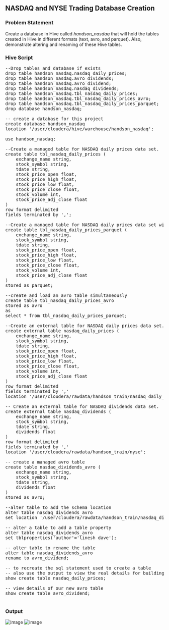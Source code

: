## NASDAQ and NYSE Trading Database Creation

### Problem Statement
Create a database in Hive called <i>handson_nasdaq</i> that will hold the tables created in Hive in different formats (text, avro, and parquet). Also, demonstrate altering and renaming of these Hive tables.

### Hive Script

<pre>
--Drop tables and database if exists
drop table handson_nasdaq.nasdaq_daily_prices;
drop table handson_nasdaq.avro_dividends;
drop table handson_nasdaq.avro_dividend;
drop table handson_nasdaq.nasdaq_dividends;
drop table handson_nasdaq.tbl_nasdaq_daily_prices;
drop table handson_nasdaq.tbl_nasdaq_daily_prices_avro;
drop table handson_nasdaq.tbl_nasdaq_daily_prices_parquet;
drop database handson_nasdaq;

-- create a database for this project
create database handson_nasdaq 
location '/user/cloudera/hive/warehouse/handson_nasdaq';

use handson_nasdaq;

--Create a managed table for NASDAQ daily prices data set.
create table tbl_nasdaq_daily_prices (
	exchange_name string,
	stock_symbol string, 
	tdate string,
	stock_price_open float,
	stock_price_high float,
	stock_price_low float,
	stock_price_close float,
	stock_volume int, 
	stock_price_adj_close float
)
row format delimited
fields terminated by ',';

--Create a managed table for NASDAQ daily prices data set with parquet data format
create table tbl_nasdaq_daily_prices_parquet (
	exchange_name string,
	stock_symbol string, 
	tdate string,
	stock_price_open float,
	stock_price_high float,
	stock_price_low float,
	stock_price_close float,
	stock_volume int, 
	stock_price_adj_close float
)
stored as parquet;

--create and load an avro table simultaneously
create table tbl_nasdaq_daily_prices_avro 
stored as avro
as 
select * from tbl_nasdaq_daily_prices_parquet;

--Create an external table for NASDAQ daily prices data set.
create external table nasdaq_daily_prices (
	exchange_name string,
	stock_symbol string, 
	tdate string,
	stock_price_open float,
	stock_price_high float,
	stock_price_low float,
	stock_price_close float,
	stock_volume int, 
	stock_price_adj_close float
)
row format delimited
fields terminated by ','
location '/user/cloudera/rawdata/handson_train/nasdaq_daily_prices';

-- Create an external table for NASDAQ dividends data set.
create external table nasdaq_dividends (
	exchange_name string,
	stock_symbol string, 
	tdate string, 
	dividends float
)
row format delimited
fields terminated by ','
location '/user/cloudera/rawdata/handson_train/nyse';

-- create a managed avro table
create table nasdaq_dividends_avro (
	exchange_name string,
	stock_symbol string, 
	tdate string, 
	dividends float
)
stored as avro;

--alter table to add the schema location
alter table nasdaq_dividends_avro
set location '/user/cloudera/rawdata/handson_train/nasdaq_dividend_avro';

-- alter a table to add a table property
alter table nasdaq_dividends_avro 
set tblproperties('author'='linesh dave');

-- alter table to rename the table
alter table nasdaq_dividends_avro 
rename to avro_dividend;	

-- to recreate the sql statement used to create a table
-- also use the output to view the real details for building a hive table
show create table nasdaq_daily_prices;

-- view details of our new avro table
show create table avro_dividend;

</pre>

### Output
![image](https://user-images.githubusercontent.com/19809692/27840823-548f1372-60ca-11e7-864a-0be1bb16aed6.png)
![image](https://user-images.githubusercontent.com/19809692/27840815-31c34034-60ca-11e7-88e3-e7c8dae07eac.png)
